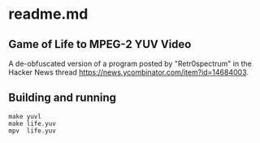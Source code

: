 # readme.md
## Game of Life to MPEG-2 YUV Video

A de-obfuscated version of a program posted by "Retr0spectrum" in the Hacker
News thread <https://news.ycombinator.com/item?id=14684003>.

## Building and running

	make yuvl
	make life.yuv
	mpv  life.yuv

